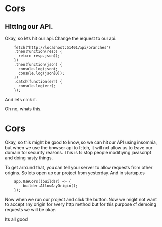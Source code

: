 # Cors

## Hitting our API. 

Okay, so lets hit our api. Change the request to our api.

```
    fetch("http://localhost:51401/api/branches")
    .then(function(resp) {
      return resp.json();
    })
    .then(function(json) {
      console.log(json);
      console.log(json[0]);
    })
    .catch(function(err) {
      console.log(err);
    });
```

And lets click it.

Oh no, whats this.

# Cors

Okay, so this might be good to know, so we can hit our API using insomnia, but when we use the browser api to fetch, it will not allow us to leave our domain for security reasons. This is to stop people modifiying javascript and doing nasty things.

To get arround that, you can tell your server to allow requests from other origins. So lets open up our project from yesterday. And in startup.cs

```
    app.UseCors((builder) => {
        builder.AllowAnyOrigin();
    });
```

Now when we run our project and click the button. Now we might not want to accept any origin for every http method but for this purpose of demoing requests we will be okay. 

Its all good!

